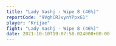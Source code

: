 ```yaml
---
title: "Lady Vashj - Wipe 8 (46%)"
reportCode: "9VghCRJvynYPpxG1"
player: "Krijae"
fight: "Lady Vashj - Wipe 8 (46%)"
date: 2021-10-10T19:07:58.024000+00:00
---
```

